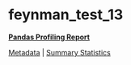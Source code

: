 # feynman_test_13

[**Pandas Profiling Report**](https://epistasislab.github.io/pmlb/profile/feynman_test_13.html)

[Metadata](metadata.yaml) | [Summary Statistics](summary_stats.tsv)

